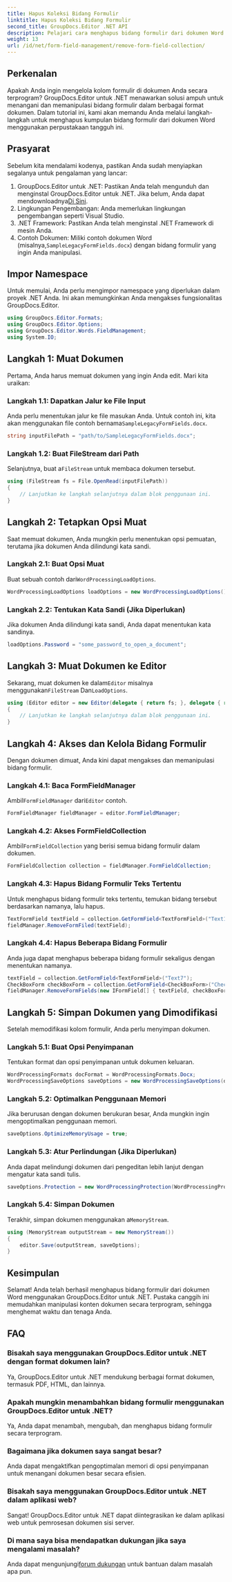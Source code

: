 ```yaml
---
title: Hapus Koleksi Bidang Formulir
linktitle: Hapus Koleksi Bidang Formulir
second_title: GroupDocs.Editor .NET API
description: Pelajari cara menghapus bidang formulir dari dokumen Word menggunakan GroupDocs.Editor untuk .NET dengan panduan langkah demi langkah ini. Ideal untuk pengembang.
weight: 13
url: /id/net/form-field-management/remove-form-field-collection/
---
```

## Perkenalan
Apakah Anda ingin mengelola kolom formulir di dokumen Anda secara terprogram? GroupDocs.Editor untuk .NET menawarkan solusi ampuh untuk menangani dan memanipulasi bidang formulir dalam berbagai format dokumen. Dalam tutorial ini, kami akan memandu Anda melalui langkah-langkah untuk menghapus kumpulan bidang formulir dari dokumen Word menggunakan perpustakaan tangguh ini. 
## Prasyarat
Sebelum kita mendalami kodenya, pastikan Anda sudah menyiapkan segalanya untuk pengalaman yang lancar:
1. GroupDocs.Editor untuk .NET: Pastikan Anda telah mengunduh dan menginstal GroupDocs.Editor untuk .NET. Jika belum, Anda dapat mendownloadnya[Di Sini](https://releases.groupdocs.com/editor/net/).
2. Lingkungan Pengembangan: Anda memerlukan lingkungan pengembangan seperti Visual Studio.
3. .NET Framework: Pastikan Anda telah menginstal .NET Framework di mesin Anda.
4.  Contoh Dokumen: Miliki contoh dokumen Word (misalnya,`SampleLegacyFormFields.docx`) dengan bidang formulir yang ingin Anda manipulasi.

## Impor Namespace
Untuk memulai, Anda perlu mengimpor namespace yang diperlukan dalam proyek .NET Anda. Ini akan memungkinkan Anda mengakses fungsionalitas GroupDocs.Editor.
```csharp
using GroupDocs.Editor.Formats;
using GroupDocs.Editor.Options;
using GroupDocs.Editor.Words.FieldManagement;
using System.IO;
```
## Langkah 1: Muat Dokumen
Pertama, Anda harus memuat dokumen yang ingin Anda edit. Mari kita uraikan:
### Langkah 1.1: Dapatkan Jalur ke File Input
 Anda perlu menentukan jalur ke file masukan Anda. Untuk contoh ini, kita akan menggunakan file contoh bernama`SampleLegacyFormFields.docx`.
```csharp
string inputFilePath = "path/to/SampleLegacyFormFields.docx";
```
### Langkah 1.2: Buat FileStream dari Path
 Selanjutnya, buat a`FileStream` untuk membaca dokumen tersebut.
```csharp
using (FileStream fs = File.OpenRead(inputFilePath))
{
    // Lanjutkan ke langkah selanjutnya dalam blok penggunaan ini.
}
```
## Langkah 2: Tetapkan Opsi Muat
Saat memuat dokumen, Anda mungkin perlu menentukan opsi pemuatan, terutama jika dokumen Anda dilindungi kata sandi.
### Langkah 2.1: Buat Opsi Muat
 Buat sebuah contoh dari`WordProcessingLoadOptions`.
```csharp
WordProcessingLoadOptions loadOptions = new WordProcessingLoadOptions();
```
### Langkah 2.2: Tentukan Kata Sandi (Jika Diperlukan)
Jika dokumen Anda dilindungi kata sandi, Anda dapat menentukan kata sandinya.
```csharp
loadOptions.Password = "some_password_to_open_a_document";
```
## Langkah 3: Muat Dokumen ke Editor
 Sekarang, muat dokumen ke dalam`Editor` misalnya menggunakan`FileStream` Dan`LoadOptions`.
```csharp
using (Editor editor = new Editor(delegate { return fs; }, delegate { return loadOptions; }))
{
    // Lanjutkan ke langkah selanjutnya dalam blok penggunaan ini.
}
```
## Langkah 4: Akses dan Kelola Bidang Formulir
Dengan dokumen dimuat, Anda kini dapat mengakses dan memanipulasi bidang formulir.
### Langkah 4.1: Baca FormFieldManager
 Ambil`FormFieldManager` dari`Editor` contoh.
```csharp
FormFieldManager fieldManager = editor.FormFieldManager;
```
### Langkah 4.2: Akses FormFieldCollection
 Ambil`FormFieldCollection` yang berisi semua bidang formulir dalam dokumen.
```csharp
FormFieldCollection collection = fieldManager.FormFieldCollection;
```
### Langkah 4.3: Hapus Bidang Formulir Teks Tertentu
Untuk menghapus bidang formulir teks tertentu, temukan bidang tersebut berdasarkan namanya, lalu hapus.
```csharp
TextFormField textField = collection.GetFormField<TextFormField>("Text1");
fieldManager.RemoveFormFiled(textField);
```
### Langkah 4.4: Hapus Beberapa Bidang Formulir
Anda juga dapat menghapus beberapa bidang formulir sekaligus dengan menentukan namanya.
```csharp
textField = collection.GetFormField<TextFormField>("Text7");
CheckBoxForm checkBoxForm = collection.GetFormField<CheckBoxForm>("Check2");
fieldManager.RemoveFormFields(new IFormField[] { textField, checkBoxForm });
```
## Langkah 5: Simpan Dokumen yang Dimodifikasi
Setelah memodifikasi kolom formulir, Anda perlu menyimpan dokumen.
### Langkah 5.1: Buat Opsi Penyimpanan
Tentukan format dan opsi penyimpanan untuk dokumen keluaran.
```csharp
WordProcessingFormats docFormat = WordProcessingFormats.Docx;
WordProcessingSaveOptions saveOptions = new WordProcessingSaveOptions(docFormat);
```
### Langkah 5.2: Optimalkan Penggunaan Memori
Jika berurusan dengan dokumen berukuran besar, Anda mungkin ingin mengoptimalkan penggunaan memori.
```csharp
saveOptions.OptimizeMemoryUsage = true;
```
### Langkah 5.3: Atur Perlindungan (Jika Diperlukan)
Anda dapat melindungi dokumen dari pengeditan lebih lanjut dengan mengatur kata sandi tulis.
```csharp
saveOptions.Protection = new WordProcessingProtection(WordProcessingProtectionType.AllowOnlyFormFields, "write_password");
```
### Langkah 5.4: Simpan Dokumen
 Terakhir, simpan dokumen menggunakan a`MemoryStream`.
```csharp
using (MemoryStream outputStream = new MemoryStream())
{
    editor.Save(outputStream, saveOptions);
}
```

## Kesimpulan
Selamat! Anda telah berhasil menghapus bidang formulir dari dokumen Word menggunakan GroupDocs.Editor untuk .NET. Pustaka canggih ini memudahkan manipulasi konten dokumen secara terprogram, sehingga menghemat waktu dan tenaga Anda.
## FAQ
### Bisakah saya menggunakan GroupDocs.Editor untuk .NET dengan format dokumen lain?
Ya, GroupDocs.Editor untuk .NET mendukung berbagai format dokumen, termasuk PDF, HTML, dan lainnya.
### Apakah mungkin menambahkan bidang formulir menggunakan GroupDocs.Editor untuk .NET?
Ya, Anda dapat menambah, mengubah, dan menghapus bidang formulir secara terprogram.
### Bagaimana jika dokumen saya sangat besar?
Anda dapat mengaktifkan pengoptimalan memori di opsi penyimpanan untuk menangani dokumen besar secara efisien.
### Bisakah saya menggunakan GroupDocs.Editor untuk .NET dalam aplikasi web?
Sangat! GroupDocs.Editor untuk .NET dapat diintegrasikan ke dalam aplikasi web untuk pemrosesan dokumen sisi server.
### Di mana saya bisa mendapatkan dukungan jika saya mengalami masalah?
 Anda dapat mengunjungi[forum dukungan](https://forum.groupdocs.com/c/editor/20) untuk bantuan dalam masalah apa pun.